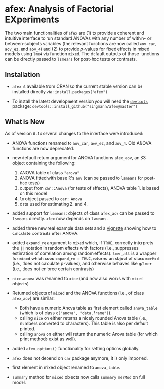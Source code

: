 afex: Analysis of Factorial EXperiments
====

The two main functionalities of `afex` are (1) to provide a coherent and intuitive interface to run standard ANOVAs with any number of within- or between-subjects variables (the relevant functions are now called `aov_car`, `aov_ez`, and `aov_4`) and (2) to provide *p*-values for fixed effects in mixed models using `lme4` via function `mixed`. The default outputs of those functions can be directly passed to `lsmeans` for post-hoc tests or contrasts. 


## Installation

- `afex` is available from CRAN so the current stable version can be installed directly via: 
  `install.packages("afex")`

- To install the latest development version you will need the [`devtools`](https://github.com/hadley/devtools) package: 
  `devtools::install_github("singmann/afex@master")`


## What is New

As of version `0.14` several changes to the interface were introduced:

- ANOVA functions renamed to `aov_car`, `aov_ez`, and `aov_4`. Old ANOVA functions are now deprecated.

- new default return argument for ANOVA functions `afex_aov`, an S3 object containing the following:
  1. ANOVA table of class `"anova"`
  2. ANOVA fitted with base R's `aov` (can be passed to `lsmeans` for post-hoc tests)
  3. output from `car::Anova` (for tests of effects), ANOVA table 1. is based on this model
  4. `lm` object passed to `car::Anova`
  5. data used for estimating 2. and 4.
        
-  added support for `lsmeans`: objects of class `afex_aov` can be passed to `lsmeans` directly. `afex` now depends on `lsmeans`.

- added three new real example data sets and a [vignette](http://htmlpreview.github.io/?https://raw.githubusercontent.com/singmann/afex/master/inst/doc/anova_posthoc_singmann_klauer_2011.html) showing how to calculate contrasts after ANOVA.

-  added `expand_re` argument to `mixed` which, if `TRUE`, correctly interprets the `||` notation in random effects with factors (i.e., suppresses estimation of correlation among random effects). `lmer_alt` is a wrapper for `mixed` which uses `expand_re = TRUE`, returns an object of class `merMod` (i.e., does not calculate p-values), and otherwise behaves like `g/lmer` (i.e., does not enforce certain contrasts)

- `nice.anova` was renamed to `nice` (and now also works with `mixed` objects).

- Returned objects of `mixed` and the ANOVA functions (i.e., of class `afex_aov`) are similar:
  - Both have a numeric Anova table as first element called `anova_table` (which is of class `c("anova", "data.frame")`).
  - calling `nice` on either returns a nicely rounded Anova table (i.e., numbers converted to characters). This table is also per default printed.
  - calling `anova` on either will return the numeric Anova table (for which print methods exist as well).
    
- added `afex_options()` functionality for setting options globally.
    
- `afex` does not depend on `car` package anymore, it is only imported.

- first element in mixed object renamed to `anova_table`.
    
- `summary` method for `mixed` objects now calls `summary.merMod` on full model.
